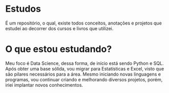 # Estudos
É um repositório, o qual, existe todos conceitos, anotações e projetos que estudei ao decorrer dos cursos e livros que utilizei.

# O que estou estudando?
Meu foco é Data Science, dessa forma, de início está sendo Python e SQL. Após obter uma base sólida, vou migrar para Estatísticas e Excel, visto que são pilares necessários
para a área. Mesmo iniciando novas linguagens e programas, vou continuar criando e melhorando diversos projetos, porém, iriei implantar novos conhecimentos.

